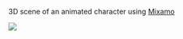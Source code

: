 3D scene of an animated character using [Mixamo](https://www.mixamo.com/#/)

![](https://github.com/TutorialDoctor/TD-Godot-3-Demos/blob/master/Godot%203%20Demos/Images/screen_3d.png?raw=true)
